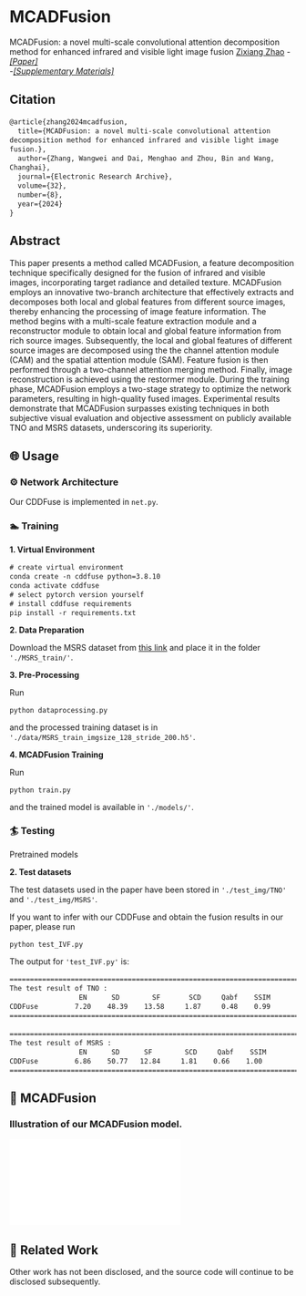 # MCADFusion
MCADFusion: a novel multi-scale convolutional attention decomposition method for enhanced infrared and visible light image fusion
[Zixiang Zhao](https://github.com/DMengHao/MCADFusion)
-[*[Paper]*](https://www.aimspress.com/aimspress-data/era/2024/8/PDF/era-32-08-233.pdf)  
-[*[Supplementary Materials]*](https://www.aimspress.com/aimspress-data/era/2024/8/PDF/era-32-08-233.pdf)  

## Citation

```
@article{zhang2024mcadfusion,
  title={MCADFusion: a novel multi-scale convolutional attention decomposition method for enhanced infrared and visible light image fusion.},
  author={Zhang, Wangwei and Dai, Menghao and Zhou, Bin and Wang, Changhai},
  journal={Electronic Research Archive},
  volume={32},
  number={8},
  year={2024}
}
```

## Abstract

This paper presents a method called MCADFusion, a feature decomposition technique specifically designed for the fusion of infrared and visible images, incorporating target radiance and detailed texture. MCADFusion employs an innovative two-branch architecture that effectively extracts and decomposes both local and global features from different source images, thereby enhancing the processing of image feature information. The method begins with a multi-scale feature extraction module and a reconstructor module to obtain local and global feature information from rich source images. Subsequently, the local and global features of different source images are decomposed using the the channel attention module (CAM) and the spatial attention module (SAM). Feature fusion is then performed through a two-channel attention merging method. Finally, image reconstruction is achieved using the restormer module. During the training phase, MCADFusion employs a two-stage strategy to optimize the network parameters, resulting in high-quality fused images. Experimental results demonstrate that MCADFusion surpasses existing techniques in both subjective visual evaluation and objective assessment on publicly available TNO and MSRS datasets, underscoring its superiority.

## 🌐 Usage

### ⚙ Network Architecture

Our CDDFuse is implemented in ``net.py``.

### 🏊 Training
**1. Virtual Environment**
```
# create virtual environment
conda create -n cddfuse python=3.8.10
conda activate cddfuse
# select pytorch version yourself
# install cddfuse requirements
pip install -r requirements.txt
```

**2. Data Preparation**

Download the MSRS dataset from [this link](https://github.com/Linfeng-Tang/MSRS) and place it in the folder ``'./MSRS_train/'``.

**3. Pre-Processing**

Run 
```
python dataprocessing.py
``` 
and the processed training dataset is in ``'./data/MSRS_train_imgsize_128_stride_200.h5'``.

**4. MCADFusion Training**

Run 
```
python train.py
``` 
and the trained model is available in ``'./models/'``.

### 🏄 Testing

Pretrained models

**2. Test datasets**

The test datasets used in the paper have been stored in ``'./test_img/TNO'`` and ``'./test_img/MSRS'``.

If you want to infer with our CDDFuse and obtain the fusion results in our paper, please run 
```
python test_IVF.py
```
The output for ``'test_IVF.py'`` is:

```
================================================================================
The test result of TNO :
                 EN      SD        SF       SCD     Qabf    SSIM
CDDFuse         7.20    48.39    13.58     1.87     0.48    0.99
================================================================================

================================================================================
The test result of MSRS :
                 EN      SD      SF        SCD     Qabf    SSIM
CDDFuse         6.86    50.77   12.84     1.81    0.66    1.00
================================================================================
```

## 🙌 MCADFusion

### Illustration of our MCADFusion model.

![contents](./FrameWork.pdf)

## 📖 Related Work

Other work has not been disclosed, and the source code will continue to be disclosed subsequently.





